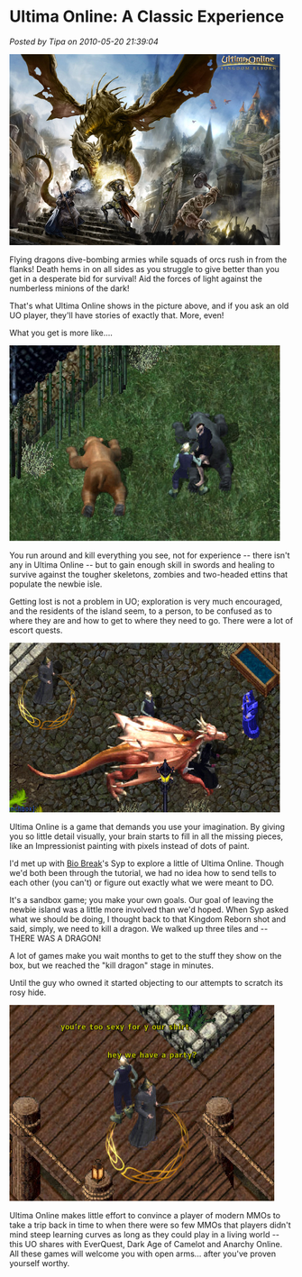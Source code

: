 # Ultima Online: A Classic Experience

*Posted by Tipa on 2010-05-20 21:39:04*

[![](../../../uploads/2010/05/ultima_w010Q6K4J4en2.jpg "Ultima wallpaper")](../../../uploads/2010/05/ultima_w010Q6K4J4en2.jpg)

Flying dragons dive-bombing armies while squads of orcs rush in from the flanks! Death hems in on all sides as you struggle to give better than you get in a desperate bid for survival! Aid the forces of light against the numberless minions of the dark!

That's what Ultima Online shows in the picture above, and if you ask an old UO player, they'll have stories of exactly that. More, even!

What you get is more like....

[![](../../../uploads/2010/05/UOSA-2010-05-20-21-49-02-29.jpg "Killing bears")](../../../uploads/2010/05/UOSA-2010-05-20-21-49-02-29.jpg)

You run around and kill everything you see, not for experience -- there isn't any in Ultima Online -- but to gain enough skill in swords and healing to survive against the tougher skeletons, zombies and two-headed ettins that populate the newbie isle.

Getting lost is not a problem in UO; exploration is very much encouraged, and the residents of the island seem, to a person, to be confused as to where they are and how to get to where they need to go. There were a lot of escort quests.

[![](../../../uploads/2010/05/UOSA-2010-05-20-21-19-13-38.jpg "A dragon!")](../../../uploads/2010/05/UOSA-2010-05-20-21-19-13-38.jpg)

Ultima Online is a game that demands you use your imagination. By giving you so little detail visually, your brain starts to fill in all the missing pieces, like an Impressionist painting with pixels instead of dots of paint.

I'd met up with [Bio Break](http://biobreak.wordpress.com/)'s Syp to explore a little of Ultima Online. Though we'd both been through the tutorial, we had no idea how to send tells to each other (you can't) or figure out exactly what we were meant to DO.

It's a sandbox game; you make your own goals. Our goal of leaving the newbie island was a little more involved than we'd hoped. When Syp asked what we should be doing, I thought back to that Kingdom Reborn shot and said, simply, we need to kill a dragon. We walked up three tiles and -- THERE WAS A DRAGON!

A lot of games make you wait months to get to the stuff they show on the box, but we reached the "kill dragon" stage in minutes.

Until the guy who owned it started objecting to our attempts to scratch its rosy hide.

[![](../../../uploads/2010/05/UOSA-2010-05-20-21-14-33-92.jpg "The Meeting")](../../../uploads/2010/05/UOSA-2010-05-20-21-14-33-92.jpg)

Ultima Online makes little effort to convince a player of modern MMOs to take a trip back in time to when there were so few MMOs that players didn't mind steep learning curves as long as they could play in a living world -- this UO shares with EverQuest, Dark Age of Camelot and Anarchy Online. All these games will welcome you with open arms... after you've proven yourself worthy.


